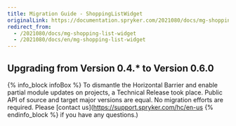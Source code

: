 ```yaml
---
title: Migration Guide - ShoppingListWidget
originalLink: https://documentation.spryker.com/2021080/docs/mg-shopping-list-widget
redirect_from:
  - /2021080/docs/mg-shopping-list-widget
  - /2021080/docs/en/mg-shopping-list-widget
---
```


## Upgrading from Version 0.4.* to Version 0.6.0

{% info_block infoBox %}
To dismantle the Horizontal Barrier and enable partial module updates on projects, a Technical Release took place. Public API of source and target major versions are equal. No migration efforts are required. Please [contact us](https://support.spryker.com/hc/en-us
{% endinfo_block %} if you have any questions.)
